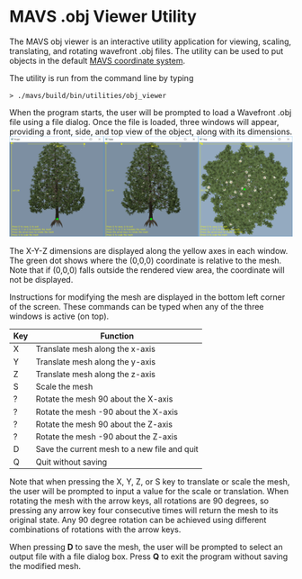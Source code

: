 # MAVS .obj Viewer Utility
The MAVS obj viewer is an interactive utility application for viewing, scaling, translating, and rotating wavefront .obj files. The utility can be used to put objects in the default [MAVS coordinate system](../Environment/MavsCoordinateSystem.md).

The utility is run from the command line by typing
``` shell
> ./mavs/build/bin/utilities/obj_viewer
```

When the program starts, the user will be prompted to load a Wavefront .obj file using a file dialog. Once the file is loaded, three windows will appear, providing a front, side, and top view of the object, along with its dimensions.
![Obj Viewer](./obj_viewer.png)

The X-Y-Z dimensions are displayed along the yellow axes in each window. The green dot shows where the (0,0,0) coordinate is relative to the mesh. Note that if (0,0,0) falls outside the rendered view area, the coordinate will not be displayed.

Instructions for modifying the mesh are displayed in the bottom left corner of the screen. These commands can be typed when any of the three windows is active (on top).

|Key|Function|
|------|------|
| X | Translate mesh along the x-axis |
| Y | Translate mesh along the y-axis |
| Z | Translate mesh along the z-axis |
| S | Scale the mesh |
| ? | Rotate the mesh 90 about the X-axis|
| ? | Rotate the mesh -90 about the X-axis|
| ? | Rotate the mesh 90 about the Z-axis|
| ? | Rotate the mesh -90 about the Z-axis|
| D | Save the current mesh to a new file and quit| 
| Q | Quit without saving |

Note that when pressing the X, Y, Z, or S key to translate or scale the mesh, the user will be prompted to input a value for the scale or translation. When rotating the mesh with the arrow keys, all rotations are 90 degrees, so pressing any arrow key four consecutive times will return the mesh to its original state. Any 90 degree rotation can be achieved using different combinations of rotations with the arrow keys.

When pressing **D** to save the mesh, the user will be prompted to select an output file with a file dialog box. Press **Q** to exit the program without saving the modified mesh.